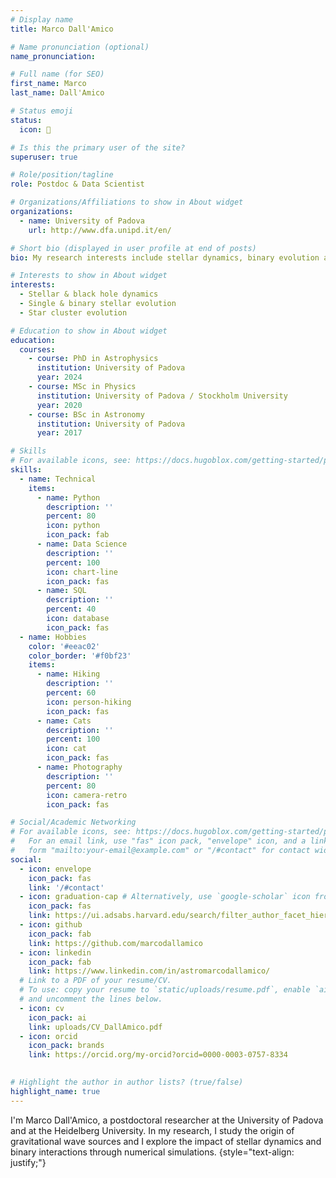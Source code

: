 ```yaml
---
# Display name
title: Marco Dall'Amico

# Name pronunciation (optional)
name_pronunciation:

# Full name (for SEO)
first_name: Marco
last_name: Dall'Amico

# Status emoji
status:
  icon: 🔭

# Is this the primary user of the site?
superuser: true

# Role/position/tagline
role: Postdoc & Data Scientist

# Organizations/Affiliations to show in About widget
organizations:
  - name: University of Padova
    url: http://www.dfa.unipd.it/en/

# Short bio (displayed in user profile at end of posts)
bio: My research interests include stellar dynamics, binary evolution and star clusters.

# Interests to show in About widget
interests:
  - Stellar & black hole dynamics
  - Single & binary stellar evolution
  - Star cluster evolution

# Education to show in About widget
education:
  courses:
    - course: PhD in Astrophysics
      institution: University of Padova
      year: 2024
    - course: MSc in Physics
      institution: University of Padova / Stockholm University
      year: 2020
    - course: BSc in Astronomy
      institution: University of Padova
      year: 2017

# Skills
# For available icons, see: https://docs.hugoblox.com/getting-started/page-builder/#icons
skills:
  - name: Technical
    items:
      - name: Python
        description: ''
        percent: 80
        icon: python
        icon_pack: fab
      - name: Data Science
        description: ''
        percent: 100
        icon: chart-line
        icon_pack: fas
      - name: SQL
        description: ''
        percent: 40
        icon: database
        icon_pack: fas
  - name: Hobbies
    color: '#eeac02'
    color_border: '#f0bf23'
    items:
      - name: Hiking
        description: ''
        percent: 60
        icon: person-hiking
        icon_pack: fas
      - name: Cats
        description: ''
        percent: 100
        icon: cat
        icon_pack: fas
      - name: Photography
        description: ''
        percent: 80
        icon: camera-retro
        icon_pack: fas

# Social/Academic Networking
# For available icons, see: https://docs.hugoblox.com/getting-started/page-builder/#icons
#   For an email link, use "fas" icon pack, "envelope" icon, and a link in the
#   form "mailto:your-email@example.com" or "/#contact" for contact widget.
social:
  - icon: envelope
    icon_pack: fas
    link: '/#contact'
  - icon: graduation-cap # Alternatively, use `google-scholar` icon from `ai` icon pack
    icon_pack: fas
    link: https://ui.adsabs.harvard.edu/search/filter_author_facet_hier_fq_author=AND&filter_author_facet_hier_fq_author=author_facet_hier%3A%221%2FDall'Amico%2C%20M%2FDall'Amico%2C%20Marco%22&fq=%7B!type%3Daqp%20v%3D%24fq_database%7D&fq=%7B!type%3Daqp%20v%3D%24fq_author%7D&fq_author=(author_facet_hier%3A%221%2FDall'Amico%2C%20M%2FDall'Amico%2C%20Marco%22)&fq_database=(database%3Aastronomy%20OR%20database%3Aphysics)&q=%20%20author%3A%22Dall'Amico%2C%20Marco%22&sort=date%20desc%2C%20bibcode%20desc&p_=0
  - icon: github
    icon_pack: fab
    link: https://github.com/marcodallamico
  - icon: linkedin
    icon_pack: fab
    link: https://www.linkedin.com/in/astromarcodallamico/
  # Link to a PDF of your resume/CV.
  # To use: copy your resume to `static/uploads/resume.pdf`, enable `ai` icons in `params.yaml`,
  # and uncomment the lines below.
  - icon: cv
    icon_pack: ai
    link: uploads/CV_DallAmico.pdf
  - icon: orcid
    icon_pack: brands
    link: https://orcid.org/my-orcid?orcid=0000-0003-0757-8334
    

# Highlight the author in author lists? (true/false)
highlight_name: true
---
```


I'm Marco Dall'Amico, a postdoctoral researcher at the University of Padova and at the Heidelberg University. In my research, I study the origin of gravitational wave sources and I explore the impact of stellar dynamics and binary interactions through numerical simulations.
{style="text-align: justify;"}

